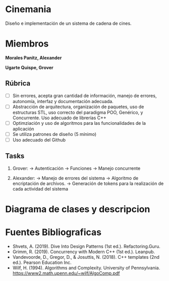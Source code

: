 # Cinemania
Diseño e implementación de un sistema de cadena de cines.

# Miembros

**Morales Panitz, Alexander**

**Ugarte Quispe, Grover**

## Rúbrica
- [ ] Sin errores, acepta gran cantidad de información, manejo de errores, autonomía, interfaz y documentación adecuada.
- [ ] Abstracción de arquitectura, organización de paquetes, uso de estructuras STL, uso correcto del paradigma POO, Genérico, y Concurrente. Uso adecuado de librerías C++
- [ ] Optimziación y uso de algoritmos para las funcionalidades de la aplicación
- [ ] Se utiliza patrones de diseño (5 mínimo)
- [ ] Uso adecuado del Github

## Tasks

1. Grover:
    -> Autenticación
    -> Funciones
    -> Manejo concurrente

2. Alexander:
    -> Manejo de errores del sistema
    -> Algoritmo de encriptación de archivos.
    -> Generación de tokens para la realización de cada actividad del sistema

# Diagrama de clases y descripcion



# Fuentes Bibliograficas

-   Shvets, A. (2019). Dive Into Design Patterns (1st ed.). Refactoring.Guru.
-   Grimm, R. (2019). Concurrency with Modern C++ (1st ed.). Leanpub.
-   Vandevoorde, D., Gregor, D., & Josuttis, N. (2018). C++ templates (2nd ed.). Pearson Education Inc.
-   Wilf, H. (1994). Algorithms and Complexity. University of Pennsylvania. https://www2.math.upenn.edu/~wilf/AlgoComp.pdf